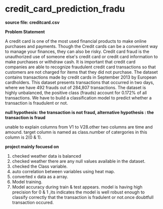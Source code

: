 # credit_card_prediction_fradu

**source file: creditcard.csv**

**Problem Statement**

A credit card is one of the most used financial products to make online purchases and payments. Though the Credit cards can be a convenient way to manage your finances, they can also be risky. Credit card fraud is the unauthorized use of someone else's credit card or credit card information to make purchases or withdraw cash. It is important that credit card companies are able to recognize fraudulent credit card transactions so that customers are not charged for items that they did not purchase. The dataset contains transactions made by credit cards in September 2013 by European cardholders. This dataset presents transactions that occurred in two days, where we have 492 frauds out of 284,807 transactions. The dataset is highly unbalanced, the positive class (frauds) account for 0.172% of all transactions. We have to build a classification model to predict whether a transaction is fraudulent or not.


**null hypothesis: the transaction is not fraud, alternative hypothesis :  the transaction is fraud**

unable to explain columns from V1 to V28.other two columns are time and amound.
target column is named as class.number of catergories in this column is 2(0 & 1).


**project mainly focuesd on**
1. checked weather data is balanced
2. checked weather there are any null values available in the dataset.
3. checked the Class variable.
4. auto correlation between variables using heat map.
5. converted x data as a array.
6. Model training.
7. Model accuracy during train & test appears.
model is having high precision for 0 & 1 ,its indicates the model is well robust enough to classify correctly that the transaction is fradulent or not.once doubtfull transaction occured.

